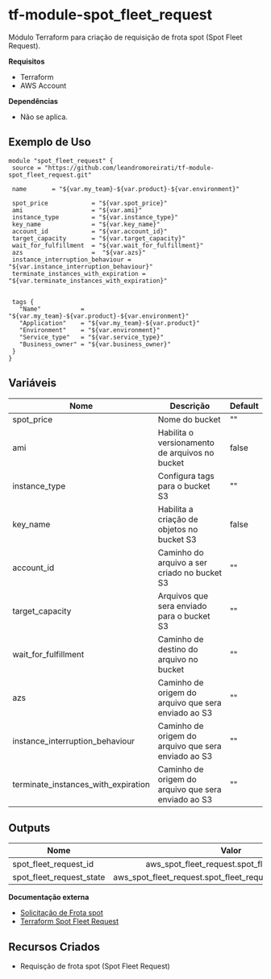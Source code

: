 # **tf-module-spot_fleet_request**

Módulo Terraform para criação de requisição de frota spot (Spot Fleet Request).

  **Requisitos**
 - Terraform
 - AWS Account
  
**Dependências**
 - Não se aplica.

**Exemplo de Uso**
 ------
 ```
module "spot_fleet_request" {
  source = "https://github.com/leandromoreirati/tf-module-spot_fleet_request.git"

  name       = "${var.my_team}-${var.product}-${var.environment}"

  spot_price            = "${var.spot_price}"
  ami                   = "${var.ami}" 
  instance_type         = "${var.instance_type}"
  key_name              = "${var.key_name}"
  account_id            = "${var.account_id}"
  target_capacity       = "${var.target_capacity}"
  wait_for_fulfillment  = "${var.wait_for_fulfillment}"
  azs                   =  "${var.azs}"
  instance_interruption_behaviour = "${var.instance_interruption_behaviour}"
  terminate_instances_with_expiration = "${var.terminate_instances_with_expiration}" 


  tags {
    "Name"           = "${var.my_team}-${var.product}-${var.environment}"
    "Application"    = "${var.my_team}-${var.product}"
    "Environment"    = "${var.environment}"
    "Service_type"   = "${var.service_type}"
    "Business_owner" = "${var.business_owner}"
  }
}
```
 **Variáveis**
 ------
 |      Nome                          |                      Descrição                      |  Default  |
 | -----------------------------------|-----------------------------------------------------|-----------|
 | spot_price                         | Nome do bucket                                      |    ""     |
 | ami                                | Habilita o versionamento de arquivos no bucket      |   false   |
 | instance_type                      | Configura tags para o bucket S3                     |    ""     |
 | key_name                           | Habilita a criação de objetos no bucket S3          |   false   |
 | account_id                         | Caminho do arquivo a ser criado no bucket S3        |    ""     |
 | target_capacity                    | Arquivos que sera enviado para o bucket S3          |    ""     |
 | wait_for_fulfillment               | Caminho de destino do arquivo no bucket             |    ""     |
 | azs                                | Caminho de origem do arquivo que sera enviado ao S3 |    ""     |
 | instance_interruption_behaviour    | Caminho de origem do arquivo que sera enviado ao S3 |    ""     |
 | terminate_instances_with_expiration| Caminho de origem do arquivo que sera enviado ao S3 |    ""     |

 **Outputs**
 ------
 |            Nome         |                               Valor                            |
 | ----------------------- |:--------------------------------------------------------------:|
 | spot_fleet_request_id   | aws_spot_fleet_request.spot_fleet_request.id                |
 | spot_fleet_request_state| aws_spot_fleet_request.spot_fleet_request.spot_request_state|

 **Documentação externa**
 - [Solicitação de Frota spot](https://docs.aws.amazon.com/pt_br/AWSEC2/latest/UserGuide/spot-fleet-requests.html)
 - [Terraform Spot Fleet Request](https://www.terraform.io/docs/providers/aws/r/spot_fleet_request.html)

 **Recursos Criados**
 ------
 - Requisção de frota spot (Spot Fleet Request)